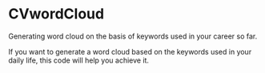 # CVwordCloud
Generating word cloud on the basis of keywords used in your career so far.

If you want to generate a word cloud based on the keywords used in your daily life, this code will help you achieve it.
